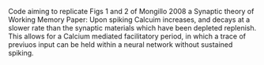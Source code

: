 Code aiming to replicate Figs 1 and 2 of Mongillo 2008 a Synaptic theory of Working Memory Paper: Upon spiking Calcuim increases, and decays at a slower rate than the synaptic materials which have been depleted replenish. This allows for a Calcium mediated facilitatory period, in which a trace of previuos input can be held within a neural network without sustained spiking.
